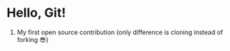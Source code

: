 # Hello, Git!
1. My first open source contribution (only difference is cloning instead of forking 😎)